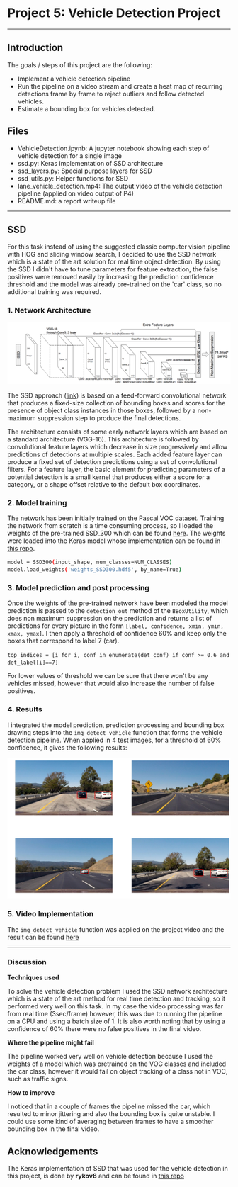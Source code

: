 # Project 5: Vehicle Detection Project

---

## Introduction

The goals / steps of this project are the following:

* Implement a vehicle detection pipeline
* Run the pipeline on a video stream and create a heat map of recurring detections frame by frame to reject outliers and follow detected vehicles.
* Estimate a bounding box for vehicles detected.

## Files

* VehicleDetection.ipynb: A jupyter notebook showing each step of vehicle detection for a single image
* ssd.py: Keras implementation of SSD architecture
* ssd_layers.py: Special purpose layers for SSD
* ssd_utils.py: Helper functions for SSD
* lane_vehicle_detection.mp4: The output video of the vehicle detection pipeline (applied on video output of P4)
* README.md: a report writeup file

---

## SSD

For this task instead of using the suggested classic computer vision pipeline with HOG and sliding window search, I decided to use the SSD network which is a state of the art solution for real time object detection. By using the SSD I didn't have to tune parameters for feature extraction, the false positives were removed easily by increasing the prediction confidence threshold and the model was already pre-trained on the 'car' class, so no additional training was required.

### 1. Network Architecture

![SSD](output_images/SSD.png)

The SSD approach ([link](https://arxiv.org/pdf/1512.02325.pdf)) is based on a feed-forward convolutional network that produces a fixed-size collection of bounding boxes and scores for the presence of object class instances in those boxes, followed by a non-maximum suppression step to produce the final detections.

The architecture consists of some early network layers which are based on a standard architecture (VGG-16). This architecture is followed by convolutional feature layers which decrease in size progressively and allow predictions of detections at multiple scales. Each added feature layer can produce a fixed set of detection predictions using a set of convolutional filters. For a feature layer, the basic element for predicting parameters of a potential detection is a small kernel that produces either a score for a category, or a shape offset relative to the default box coordinates.

### 2. Model training

The network has been initially trained on the Pascal VOC dataset. Training the network from scratch is a time consuming process, so I loaded the weights of the pre-trained SSD_300 which can be found [here](https://mega.nz/#F!7RowVLCL!q3cEVRK9jyOSB9el3SssIA). The weights were loaded into the Keras model whose implementation can be found in [this repo](https://github.com/rykov8/ssd_keras).

```bash
model = SSD300(input_shape, num_classes=NUM_CLASSES)
model.load_weights('weights_SSD300.hdf5', by_name=True)
```

### 3. Model prediction and post processing

Once the weights of the pre-trained network have been modeled the model prediction is passed to the `detection_out` method of the `BBoxUtility`, which does non maximum suppression on the prediction and returns a list of predictions for every picture in the form `[label, confidence, xmin, ymin, xmax, ymax]`. I then apply a threshold of confidence 60% and keep only the boxes that correspond to label 7 (car).

`top_indices = [i for i, conf in enumerate(det_conf) if conf >= 0.6 and det_label[i]==7]`

For lower values of threshold we can be sure that there won't be any vehicles missed, however that would also increase the number of false positives.

### 4. Results

I integrated the model prediction, prediction processing and bounding box drawing steps into the `img_detect_vehicle` function that forms the vehicle detection pipeline. When applied in 4 test images, for a threshold of 60% confidence, it gives the following results:

![Results](output_images/results.png)

### 5. Video Implementation

The `img_detect_vehicle` function was applied on the project video and the result can be found [here](https://youtu.be/UGlXYoA6IXg)

---

### Discussion

**Techniques used**

To solve the vehicle detection problem I used the SSD network architecture
which is a state of the art method for real time detection and tracking, so
it performed very well on this task. In my case the video processing was far from
real time (3sec/frame) however, this was due to running the pipeline on
a CPU and using a batch size of 1. It is also worth noting that by using a
confidence of 60% there were no false positives in the final video.

**Where the pipeline might fail**

The pipeline worked very well on vehicle detection because I used the weights
of a model which was pretrained on the VOC classes and included the car class,
however it would fail on object tracking of a class not in VOC, such as traffic
signs.

**How to improve**

I noticed that in a couple of frames the pipeline missed the car, which resulted
to minor jittering and also the bounding box is quite unstable. I could use some kind of averaging between frames to have a smoother bounding box in the final video.

## Acknowledgements

The Keras implementation of SSD that was used for the vehicle detection in this project, is done by **rykov8** and can be found in [this repo](https://github.com/rykov8/ssd_keras)
